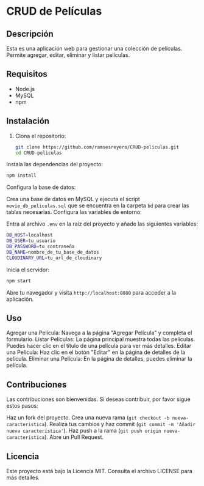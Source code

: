 # CRUD de Películas

## Descripción
Esta es una aplicación web para gestionar una colección de películas. Permite agregar, editar, eliminar y listar películas.

## Requisitos
- Node.js
- MySQL
- npm

## Instalación
1. Clona el repositorio:
   ```bash
   git clone https://github.com/ramsesreyero/CRUD-peliculas.git
   cd CRUD-peliculas
Instala las dependencias del proyecto:

```bash
npm install
```
Configura la base de datos:

Crea una base de datos en MySQL y ejecuta el script `movie_db_peliculas.sql` que se encuentra en la carpeta `bd` para crear las tablas necesarias.
Configura las variables de entorno:

Entra al archivo `.env` en la raíz del proyecto y añade las siguientes variables:
```bash
DB_HOST=localhost
DB_USER=tu_usuario
DB_PASSWORD=tu_contraseña
DB_NAME=nombre_de_tu_base_de_datos
CLOUDINARY_URL=tu_url_de_cloudinary
```
Inicia el servidor:

```bash
npm start
```
Abre tu navegador y visita `http://localhost:8080` para acceder a la aplicación.

## Uso
Agregar una Película: Navega a la página "Agregar Película" y completa el formulario.
Listar Películas: La página principal muestra todas las películas. Puedes hacer clic en el título de una película para ver más detalles.
Editar una Película: Haz clic en el botón "Editar" en la página de detalles de la película.
Eliminar una Película: En la página de detalles, puedes eliminar la película.

## Contribuciones
Las contribuciones son bienvenidas. Si deseas contribuir, por favor sigue estos pasos:

Haz un fork del proyecto.
Crea una nueva rama (`git checkout -b nueva-caracteristica`).
Realiza tus cambios y haz commit (`git commit -m 'Añadir nueva característica'`).
Haz push a la rama (`git push origin nueva-caracteristica`).
Abre un Pull Request.

## Licencia
Este proyecto está bajo la Licencia MIT. Consulta el archivo LICENSE para más detalles.